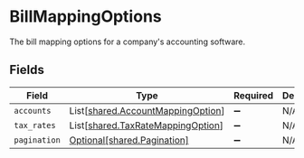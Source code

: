 # BillMappingOptions

The bill mapping options for a company's accounting software.


## Fields

| Field                                                                            | Type                                                                             | Required                                                                         | Description                                                                      |
| -------------------------------------------------------------------------------- | -------------------------------------------------------------------------------- | -------------------------------------------------------------------------------- | -------------------------------------------------------------------------------- |
| `accounts`                                                                       | List[[shared.AccountMappingOption](../../models/shared/accountmappingoption.md)] | :heavy_minus_sign:                                                               | N/A                                                                              |
| `tax_rates`                                                                      | List[[shared.TaxRateMappingOption](../../models/shared/taxratemappingoption.md)] | :heavy_minus_sign:                                                               | N/A                                                                              |
| `pagination`                                                                     | [Optional[shared.Pagination]](../../models/shared/pagination.md)                 | :heavy_minus_sign:                                                               | N/A                                                                              |